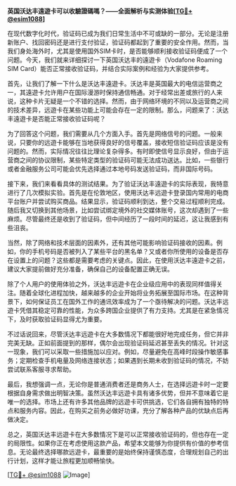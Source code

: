 **英国沃达丰遠遊卡可以收驗證碼嗎？——全面解析与实测体验[[TG💪+ @esim1088](https://t.me/s/esim1088)]**

在现代数字化时代，验证码已成为我们日常生活中不可或缺的一部分。无论是注册新账户、找回密码还是进行支付验证，验证码都起到了重要的安全作用。然而，当我们身处海外时，尤其是使用国外SIM卡时，是否能够顺利接收验证码便成了一个问题。今天，我们就来详细探讨一下英国沃达丰的遠遊卡（Vodafone Roaming SIM Card）能否正常接收验证码，并结合实际案例和经验为大家提供参考。

首先，让我们了解一下什么是沃达丰遠遊卡。沃达丰是英国最大的电信运营商之一，其遠遊卡允许用户在国际漫游时保持通信畅通。对于经常出差或旅行的人来说，这种卡片无疑是一个不错的选择。然而，由于网络环境的不同以及运营商之间的技术差异，远遊卡在某些功能上可能会存在一定的限制。那么，问题来了：沃达丰遠遊卡是否能正常接收验证码呢？

为了回答这个问题，我们需要从几个方面入手。首先是网络信号的问题。一般来说，只要你的远遊卡能够在当地获得良好的信号覆盖，接收短信验证码应该是没有问题的。然而，实际情况往往比理论复杂得多。有时即使信号显示良好，但由于运营商之间的协议限制，某些特定类型的验证码可能无法成功送达。比如，一些银行或者金融服务公司可能会优先选择通过本地号码发送验证码，而非国际号码。

接下来，我们来看看具体的测试结果。为了验证沃达丰遠遊卡的实际表现，我特意进行了几次模拟实验。首先是在伦敦地区，使用沃达丰远遊卡登录国内常用的电商平台账户并尝试购买商品。结果显示，验证码顺利到达，整个交易过程顺利完成。随后我又切换到其他场景，比如尝试绑定境外的社交媒体账号，这次却遇到了一些麻烦。尽管最终还是收到了验证码，但中间经历了一段时间的延迟，这让我感到有些沮丧。

当然，除了网络和技术层面的因素外，还有其他可能影响验证码接收的因素。例如，你的手机号码是否被列入了某些平台的黑名单？又或者你所使用的设备是否存在设置上的问题？这些都是需要考虑的关键点。因此，在使用沃达丰遠遊卡之前，建议大家提前做好充分准备，确保自己的设备配置正确无误。

除了个人用户的使用体验之外，沃达丰远遊卡在企业级应用中的表现同样值得关注。随着全球化进程加快，越来越多的企业开始将业务拓展至国际市场。在这种背景下，如何保证员工在国外工作的通讯效率成为了一个亟待解决的问题。沃达丰远遊卡凭借其稳定可靠的性能，为众多跨国企业提供了有力支持。尤其是在紧急情况下，及时获取验证码显得尤为重要。

不过话说回来，尽管沃达丰远遊卡在大多数情况下都能很好地完成任务，但它并非完美无缺。正如前面提到的那样，偶尔会出现验证码延迟甚至丢失的情况。针对这一现象，我们可以采取一些措施加以应对。例如，尽量避免在高峰时段操作敏感事务；定期检查手机电量及网络连接状态；如果遇到长期未收到验证码的情况，不妨尝试联系客服寻求帮助。

最后，我想强调一点，无论你是普通消费者还是商务人士，在选择远遊卡时一定要根据自身需求做出明智决策。虽然沃达丰远遊卡具有诸多优势，但并不意味着它是唯一的选择。市场上还有许多其他品牌的远遊卡可供挑选，它们各自拥有独特的特点和服务内容。因此，在购买之前务必做好功课，充分了解各种产品的优缺点后再做决定。

总之，英国沃达丰远遊卡在大多数情况下是可以正常接收验证码的，但也存在一定的局限性。如果你正在考虑使用这款产品，希望本文能够为你提供有价值的参考信息。无论最终选择哪款远遊卡，最重要的是始终保持谨慎态度，合理规划自己的出行计划，这样才能让旅程更加顺畅愉快。

[[TG💪+ @esim1088](https://t.me/s/esim1088) ![Image](https://i.postimg.cc/4NQfJmqS/Snipaste-2025-05-13-00-14-12.png)]